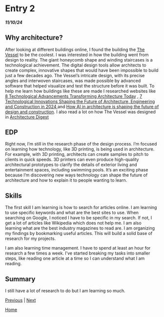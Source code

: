 # Entry 2
##### 11/10/24

## Why architecture?

After looking at different buildings online, I found the building the <a href="/www.hudsonyardsnewyork.com/discover/vessel">The Vessel</a> to be the coolest. I was interested in how the building went from design to reality. The giant honeycomb shape and winding staircases is a technological achievement. The digital design tools allow architects to create complex, innovative shapes that would have been impossible to build just a few decades ago. The Vessel’s intricate design, with its precise angles and interwoven staircases, was made possible by advanced software that helped visualize and test the structure before it was built. To help me learn how buildings like these are made I researched websites like <a href= "https://parametric-architecture.com/technological-advancements-transforming-architecture/"> 8 Technological Advancements Transforming Architecture Today</a> , <a href= "https://www.buildings.com/architecture/article/33037352/7-technological-innovations-shaping-the-future-of-architecture-engineering-and-construction-in-2024"> 7 Technological Innovations Shaping the Future of Architecture, Engineering and Construction in 2024 </a> and <a href= "https://www.autodesk.com/design-make/articles/ai-in-architecture"> How AI in architecture is shaping the future of design and construction</a>. I also read a lot on how The Vessel was designed in <a href= "https://www.architectmagazine.com/project-gallery/vessel_o">Architecture Digest</a>  


## EDP
Right now, I’m still in the research phase of the design process. I’m focused on learning how technology, like 3D printing, is being used in architecture. For example, with 3D printing, architects can create samples to pitch to clients in quick speeds. 3D printers can even produce high-quality architectural prototypes to clarify the details of exterior living and entertainment spaces, including swimming pools. It’s an exciting phase because I’m discovering new ways technology can shape the future of architecture and how to explain it to people wanting to learn.


## Skills
The first skill I am learning is how to search for articles online. I am learning to use specific keywords and what are the best sites to use. When searching on Google, I noticed I have to be specific in my search. If not, I get a lot of articles like Wikipedia which does not help me. I am also learning what are the best industry magazines to read are. I am organizing my findings by bookmarking useful articles. This will build a solid base of research for my projects.

I am also learning time management. I have to spend at least an hour for research a few times a week. I’ve started breaking my tasks into smaller steps, like reading one article at a time so I can understand what I am reading. 

## Summary
I still have a lot of research to do but I am learning so much.

[Previous](entry01.md) | [Next](entry03.md)

[Home](../README.md)
